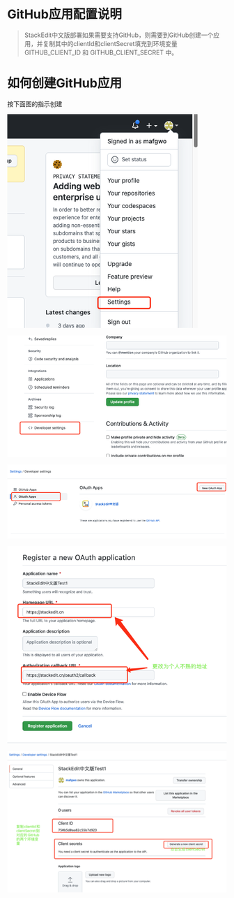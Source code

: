 # GitHub应用配置说明

> StackEdit中文版部署如果需要支持GitHub，则需要到GitHub创建一个应用，并复制其中的clientId和clientSecret填充到环境变量 GITHUB_CLIENT_ID 和 GITHUB_CLIENT_SECRET 中。


# 如何创建GitHub应用

按下面图的指示创建


![](../images/github/github01.png)

![](../images/github/github02.png)

![](../images/github/github03.png)

![](../images/github/github04.png)

![](../images/github/github05.png)

